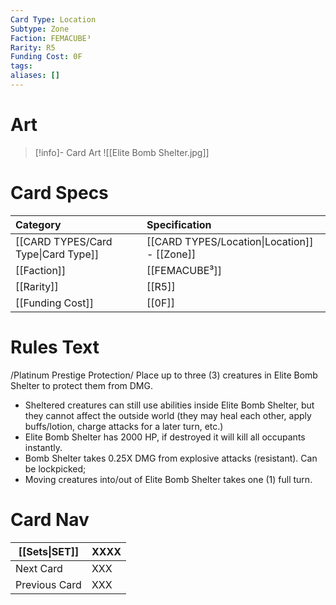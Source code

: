```yaml
---
Card Type: Location
Subtype: Zone
Faction: FEMACUBE³
Rarity: R5
Funding Cost: 0F
tags: 
aliases: []
---
```

# Art

> [!info]- Card Art
> ![[Elite Bomb Shelter.jpg]]

# Card Specs

| Category | Specification| 
| :--- | :--- |
| [[CARD TYPES/Card Type\|Card Type]] | [[CARD TYPES/Location\|Location]] - [[Zone]] |  
| [[Faction]] | [[FEMACUBE³]] |  
| [[Rarity]] | [[R5]] |  
| [[Funding Cost]] | [[0F]] | 

# Rules Text  

/Platinum Prestige Protection/ 
Place up to three (3) creatures in Elite Bomb Shelter to protect them from DMG.
- Sheltered creatures can still use abilities inside Elite Bomb Shelter, 
but they cannot affect the outside world (they may heal each other, apply buffs/lotion, charge attacks for a later turn, etc.)
- Elite Bomb Shelter has 2000 HP, if destroyed it will kill all occupants instantly.
- Bomb Shelter takes 0.25X DMG from explosive attacks (resistant). Can be lockpicked;
- Moving creatures into/out of Elite Bomb Shelter takes one (1) full turn.


# Card Nav

| [[Sets\|SET]]           | XXXX |
| ------------- | ------------------------------ |
| Next Card     | XXX |
| Previous Card | XXX |



